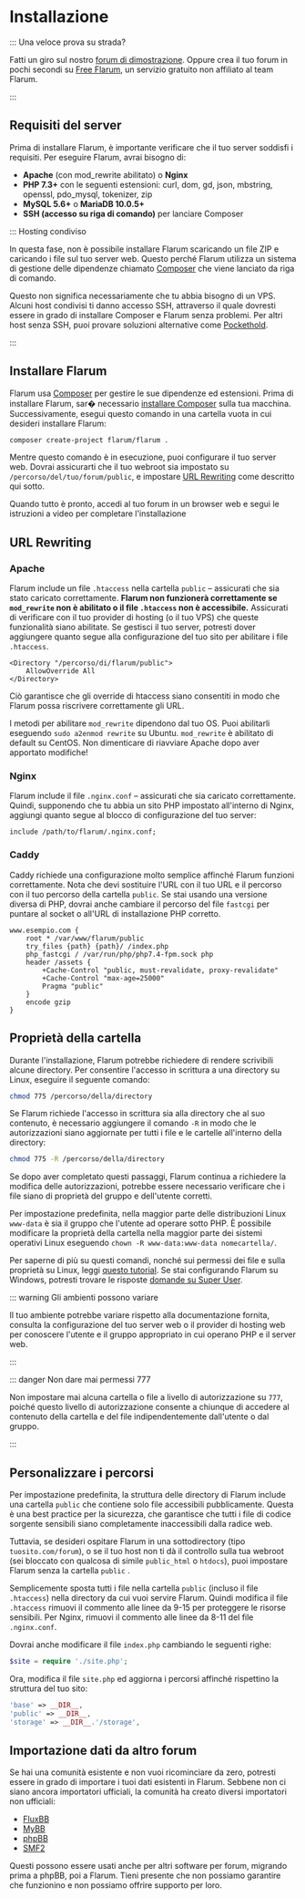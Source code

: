 # Installazione

::: Una veloce prova su strada?

Fatti un giro sul nostro [forum di dimostrazione](https://discuss.flarum.org/d/21101). Oppure crea il tuo forum in pochi secondi su [Free Flarum](https://www.freeflarum.com), un servizio gratuito non affiliato al team Flarum.

:::

## Requisiti del server

Prima di installare Flarum, è importante verificare che il tuo server soddisfi i requisiti. Per eseguire Flarum, avrai bisogno di:

* **Apache** (con mod\_rewrite abilitato) o **Nginx**
* **PHP 7.3+** con le seguenti estensioni: curl, dom, gd, json, mbstring, openssl, pdo\_mysql, tokenizer, zip
* **MySQL 5.6+** o **MariaDB 10.0.5+**
* **SSH (accesso su riga di comando)** per lanciare Composer

::: Hosting condiviso

In questa fase, non è possibile installare Flarum scaricando un file ZIP e caricando i file sul tuo server web. Questo perché Flarum utilizza un sistema di gestione delle dipendenze chiamato [Composer](https://getcomposer.org) che viene lanciato da riga di comando.

Questo non significa necessariamente che tu abbia bisogno di un VPS. Alcuni host condivisi ti danno accesso SSH, attraverso il quale dovresti essere in grado di installare Composer e Flarum senza problemi. Per altri host senza SSH, puoi provare soluzioni alternative come [Pockethold](https://github.com/andreherberth/pockethold).

:::

## Installare Flarum

Flarum usa [Composer](https://getcomposer.org) per gestire le sue dipendenze ed estensioni. Prima di installare Flarum, sar� necessario [installare Composer](https://getcomposer.org) sulla tua macchina. Successivamente, esegui questo comando in una cartella vuota in cui desideri installare Flarum:

```bash
composer create-project flarum/flarum .
```

Mentre questo comando è in esecuzione, puoi configurare il tuo server web. Dovrai assicurarti che il tuo webroot sia impostato su `/percorso/del/tuo/forum/public`, e impostare [URL Rewriting](#url-rewriting) come descritto qui sotto.

Quando tutto è pronto, accedi al tuo forum in un browser web e segui le istruzioni a video per completare l'installazione

## URL Rewriting

### Apache

Flarum include un file `.htaccess` nella cartella `public` – assicurati che sia stato caricato correttamente. **Flarum non funzionerà correttamente se  `mod_rewrite` non è abilitato o il file `.htaccess` non è accessibile.** Assicurati di verificare con il tuo provider di hosting (o il tuo VPS) che queste funzionalità siano abilitate. Se gestisci il tuo server, potresti dover aggiungere quanto segue alla configurazione del tuo sito per abilitare i file `.htaccess`.

```
<Directory "/percorso/di/flarum/public">
    AllowOverride All
</Directory>
```

Ciò garantisce che gli override di htaccess siano consentiti in modo che Flarum possa riscrivere correttamente gli URL.

I metodi per abilitare `mod_rewrite` dipendono dal tuo OS. Puoi abilitarli eseguendo `sudo a2enmod rewrite` su Ubuntu. `mod_rewrite` è abilitato di default su CentOS. Non dimenticare di riavviare Apache dopo aver apportato modifiche!

### Nginx

Flarum include il file `.nginx.conf` – assicurati che sia caricato correttamente. Quindi, supponendo che tu abbia un sito PHP impostato all'interno di Nginx, aggiungi quanto segue al blocco di configurazione del tuo server:

```nginx
include /path/to/flarum/.nginx.conf;
```

### Caddy

Caddy richiede una configurazione molto semplice affinché Flarum funzioni correttamente. Nota che devi sostituire l'URL con il tuo URL e il percorso con il tuo percorso della cartella `public`. Se stai usando una versione diversa di PHP, dovrai anche cambiare il percorso del file `fastcgi` per puntare al socket o all'URL di installazione PHP corretto.

```
www.esempio.com {
    root * /var/www/flarum/public
    try_files {path} {path}/ /index.php
    php_fastcgi / /var/run/php/php7.4-fpm.sock php
    header /assets {
        +Cache-Control "public, must-revalidate, proxy-revalidate"
        +Cache-Control "max-age=25000"
        Pragma "public" 
    }
    encode gzip
}
```
## Proprietà della cartella

Durante l'installazione, Flarum potrebbe richiedere di rendere scrivibili alcune directory. Per consentire l'accesso in scrittura a una directory su Linux, eseguire il seguente comando:

```bash
chmod 775 /percorso/della/directory
```

Se Flarum richiede l'accesso in scrittura sia alla directory che al suo contenuto, è necessario aggiungere il comando `-R` in modo che le autorizzazioni siano aggiornate per tutti i file e le cartelle all'interno della directory:

```bash
chmod 775 -R /percorso/della/directory
```

Se dopo aver completato questi passaggi, Flarum continua a richiedere la modifica delle autorizzazioni, potrebbe essere necessario verificare che i file siano di proprietà del gruppo e dell'utente corretti. 

Per impostazione predefinita, nella maggior parte delle distribuzioni Linux `www-data` è sia il gruppo che l'utente ad operare sotto PHP. È possibile modificare la proprietà della cartella nella maggior parte dei sistemi operativi Linux eseguendo `chown -R www-data:www-data nomecartella/`. 

Per saperne di più su questi comandi, nonché sui permessi dei file e sulla proprietà su Linux, leggi [questo tutorial](https://www.thegeekdiary.com/understanding-basic-file-permissions-and-ownership-in-linux/). Se stai configurando Flarum su Windows, potresti trovare le risposte [domande su Super User](https://superuser.com/questions/106181/equivalent-of-chmod-to-change-file-permissions-in-windows).

::: warning Gli ambienti possono variare

Il tuo ambiente potrebbe variare rispetto alla documentazione fornita, consulta la configurazione del tuo server web o il provider di hosting web per conoscere l'utente e il gruppo appropriato in cui operano PHP e il server web.

:::

::: danger Non dare mai permessi 777

Non impostare mai alcuna cartella o file a livello di autorizzazione su `777`, poiché questo livello di autorizzazione consente a chiunque di accedere al contenuto della cartella e del file indipendentemente dall'utente o dal gruppo. 

:::

## Personalizzare i percorsi

Per impostazione predefinita, la struttura delle directory di Flarum include una cartella `public` che contiene solo file accessibili pubblicamente. Questa è una best practice per la sicurezza, che garantisce che tutti i file di codice sorgente sensibili siano completamente inaccessibili dalla radice web.

Tuttavia, se desideri ospitare Flarum in una sottodirectory (tipo `tuosito.com/forum`), o se il tuo host non ti dà il controllo sulla tua webroot (sei bloccato con qualcosa di simile `public_html` o `htdocs`), puoi impostare Flarum senza la cartella `public` .

Semplicemente sposta tutti i file nella cartella `public` (incluso il file `.htaccess`) nella directory da cui vuoi servire Flarum. Quindi modifica il file `.htaccess`  rimuovi il commento alle linee da 9-15 per proteggere le risorse sensibili. Per Nginx, rimuovi il commento alle linee da 8-11 del file `.nginx.conf`.

Dovrai anche modificare il file `index.php` cambiando le seguenti righe:

```php
$site = require './site.php';
```

 Ora, modifica il file `site.php` ed aggiorna i percorsi affinché rispettino la struttura del tuo sito:

```php
'base' => __DIR__,
'public' => __DIR__,
'storage' => __DIR__.'/storage',
```

## Importazione dati da altro forum

Se hai una comunità esistente e non vuoi ricominciare da zero, potresti essere in grado di importare i tuoi dati esistenti in Flarum. Sebbene non ci siano ancora importatori ufficiali, la comunità ha creato diversi importatori non ufficiali:

* [FluxBB](https://discuss.flarum.org/d/3867-fluxbb-to-flarum-migration-tool)
* [MyBB](https://discuss.flarum.org/d/5506-mybb-migrate-script)
* [phpBB](https://discuss.flarum.org/d/1117-phpbb-migrate-script-updated-for-beta-5)
* [SMF2](https://github.com/ItalianSpaceAstronauticsAssociation/smf2_to_flarum)

Questi possono essere usati anche per altri software per forum, migrando prima a phpBB, poi a Flarum. Tieni presente che non possiamo garantire che funzionino e non possiamo offrire supporto per loro.
